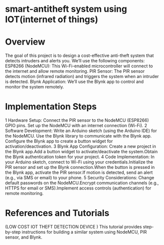 # smart-antitheft system using IOT(internet of things)
# Overview
The goal of this project is to design a cost-effective anti-theft system that detects intruders and alerts you. We’ll use the following components:
ESP8266 (NodeMCU): This Wi-Fi-enabled microcontroller will connect to the internet and allow remote monitoring.
PIR Sensor: The PIR sensor detects motion (infrared radiation) and triggers the system when an intruder is detected.
Blynk Application: We’ll use the Blynk app to control and monitor the system remotely.
 # Implementation Steps
1 Hardware Setup:
 Connect the PIR sensor to the NodeMCU (ESP8266) GPIO pins. Set up the NodeMCU with an internet connection (Wi-Fi).
2  Software Development:
 Write an Arduino sketch (using the Arduino IDE) for the NodeMCU. Use the Blynk library to communicate with the Blynk app. Configure the Blynk app to create a button widget for activation/deactivation.
3  Blynk App Configuration:
Create a new project in the Blynk app.Add a button widget to activate/deactivate the system.Obtain the Blynk authentication token for your project.
4 Code Implementation:
In your Arduino sketch, connect to Wi-Fi using your credentials.Initialize the PIR sensor and set up the Blynk connection.When the button is pressed in the Blynk app, activate the PIR sensor.If motion is detected, send an alert (e.g., via SMS or email) to your phone.
5 Security Considerations:
Change default passwords on the NodeMCU.Encrypt communication channels (e.g., HTTPS for email or SMS).Implement access controls (authentication) for remote monitoring.
 # References and Tutorials
(LOW COST IOT THEFT DETECTION DEVICE )
This tutorial provides step-by-step instructions for building a similar system using NodeMCU, PIR sensor, and Blynk.


